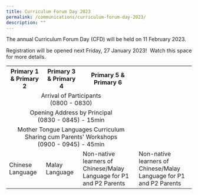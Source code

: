 ```yaml
---
title: Curriculum Forum Day 2023
permalink: /communications/curriculum-forum-day-2023/
description: ""
---
```

<p align = "justify">The annual Curriculum Forum Day (CFD) will be held on 11 February 2023.</p>

<p align = "justify">Registration will be opened next Friday, 27 January 2023!  Watch this space for more details.</p>

<table style="width: 100%"> 
<tr> 
	<th>Primary 1 & Primary 2</th> 
	<th>Primary 3 & Primary 4</th> 
	<th>Primary 5 & Primary 6</th> 
	</tr> 
	<tr>
		<td colspan="3" style="text-align:center" >Arrival of Participants <br> (0800 - 0830)</td>
	</tr>
	<tr>
		<td colspan="3" style="text-align:center" >Opening Address by Principal <br> (0830 - 0845) - 15min</td>
	</tr>
	<tr>
		<td colspan="3" style="text-align:center" >Mother Tongue Languages Curriculum Sharing cum Parents' Workshops <br> (0900 - 0945) - 45min</td>
	</tr>
	<tr>
  <td>Chinese Language</td>
  <td>Malay Language</td>
  <td>Non-native learners of<br>Chinese/Malay Language for P1 and P2 Parents</td>
		<td>Non-native learners of<br>Chinese/Malay Language for P1 and P2 Parents</td>
 </tr>
</table>